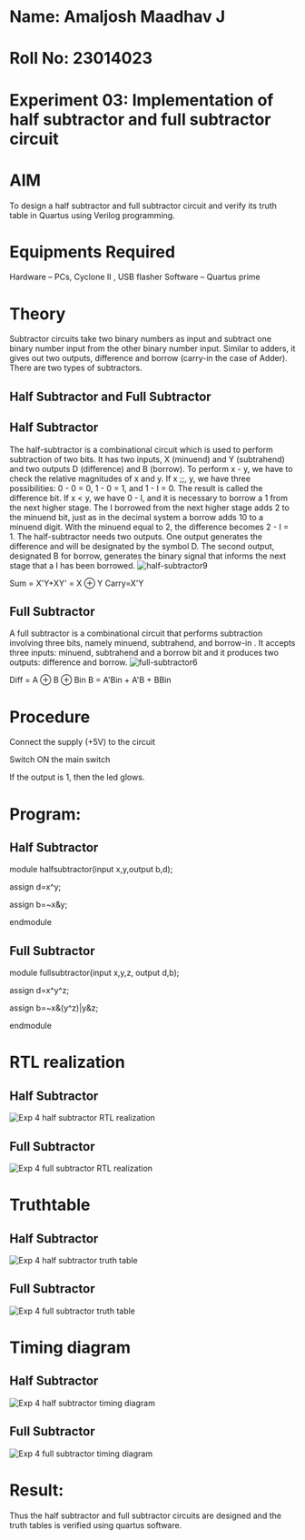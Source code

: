 # Name: Amaljosh Maadhav J
# Roll No: 23014023
# Experiment 03: Implementation of half subtractor and full subtractor circuit
# AIM
To design a half subtractor and full subtractor circuit and verify its truth table in Quartus using Verilog programming.
#  Equipments Required
Hardware – PCs, Cyclone II , USB flasher
Software – Quartus prime
# Theory
Subtractor circuits take two binary numbers as input and subtract one binary number input from the other binary number input. Similar to adders, it gives out two outputs, difference and borrow (carry-in the case of Adder). There are two types of subtractors.

## Half Subtractor and Full Subtractor
## Half Subtractor
The half-subtractor is a combinational circuit which is used to perform subtraction of two bits. It has two inputs, X (minuend) and Y (subtrahend) and two outputs D (difference) and B (borrow). To perform x - y, we have to check the relative magnitudes of x and y. If x ;;, y, we have three possibilities: 0 - 0 = 0, 1 - 0 = 1, and 1 - I = 0. The result is called the difference bit. If x < y, we have 0 - I, and it is necessary to borrow a 1 from the next higher stage. The I borrowed from the next higher stage adds 2 to the minuend bit, just as in the decimal system a borrow adds 10 to a minuend digit. With the minuend equal to 2, the difference becomes 2 - I = 1. The half-subtractor needs two outputs. One output generates the difference and will be designated by the symbol D. The second output, designated B for borrow, generates the binary signal that informs the next stage that a I has been borrowed.
![half-subtractor9](https://user-images.githubusercontent.com/36288975/166112538-58c3bc7c-ee5d-4e6a-ac8d-8e8328efe27a.png)


Sum = X'Y+XY' = X ⊕ Y
Carry=X'Y

## Full Subtractor
A full subtractor is a combinational circuit that performs subtraction involving three bits, namely minuend, subtrahend, and borrow-in . It accepts three inputs: minuend, subtrahend and a borrow bit and it produces two outputs: difference and borrow. 
![full-subtractor6](https://user-images.githubusercontent.com/36288975/166112541-24c68359-3de8-4674-ae22-8272ffc385ed.png)

Diff = A ⊕ B ⊕ Bin B = A'Bin + A'B + BBin

# Procedure
Connect the supply (+5V) to the circuit

Switch ON the main switch

If the output is 1, then the led glows.

# Program:
## Half Subtractor
module halfsubtractor(input x,y,output b,d);

assign d=x^y;

assign b=~x&y;

endmodule
## Full Subtractor
module fullsubtractor(input x,y,z, output d,b);

assign d=x^y^z;

assign b=~x&(y^z)|y&z;

endmodule



#  RTL realization
## Half Subtractor
![Exp 4 half subtractor RTL realization](https://github.com/amal-2006/Experiment--03-Half-Subtractor-and-Full-subtractor/assets/148410730/5c47bbf1-2a5c-491e-80f5-370396674863)

## Full Subtractor
![Exp 4 full subtractor RTL realization](https://github.com/amal-2006/Experiment--03-Half-Subtractor-and-Full-subtractor/assets/148410730/f7af6f01-56c0-4bd5-98d9-37b2a2f571ce)


# Truthtable
## Half Subtractor
![Exp 4 half subtractor truth table](https://github.com/amal-2006/Experiment--03-Half-Subtractor-and-Full-subtractor/assets/148410730/af8956e9-6319-46ad-b682-2f36ed847872)

## Full Subtractor
![Exp 4 full subtractor truth table](https://github.com/amal-2006/Experiment--03-Half-Subtractor-and-Full-subtractor/assets/148410730/dab6e1b0-1626-4c39-aa65-61f53440cf17)

# Timing diagram 
## Half Subtractor
![Exp 4 half subtractor timing diagram](https://github.com/amal-2006/Experiment--03-Half-Subtractor-and-Full-subtractor/assets/148410730/a15f03e8-1073-4113-b2f8-bb49436f22b5)

## Full Subtractor
![Exp 4 full subtractor timing diagram](https://github.com/amal-2006/Experiment--03-Half-Subtractor-and-Full-subtractor/assets/148410730/852ade89-86ed-40bc-962c-8f713c63baf7)


# Result:
Thus the half subtractor and full subtractor circuits are designed and the truth tables is verified using quartus software.

